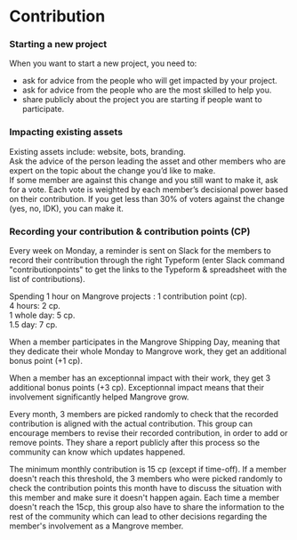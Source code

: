 # Contribution

### Starting a new project

When you want to start a new project, you need to:

* ask for advice from the people who will get impacted by your project.
* ask for advice from the people who are the most skilled to help you.
* share publicly about the project you are starting if people want to participate.

### Impacting existing assets

Existing assets include: website, bots, branding.  
Ask the advice of the person leading the asset and other members who are expert on the topic about the change you’d like to make.  
If some member are against this change and you still want to make it, ask for a vote. Each vote is weighted by each member’s decisional power based on their contribution.  If you get less than 30% of voters against the change \(yes, no, IDK\), you can make it.

### Recording your contribution & contribution points \(CP\)

Every week on Monday, a reminder is sent on Slack for the members to record their contribution through the right Typeform \(enter Slack command "contributionpoints" to get the links to the Typeform & spreadsheet with the list of contributions\).

Spending 1 hour on Mangrove projects : 1 contribution point \(cp\).  
4 hours: 2 cp.  
1 whole day: 5 cp.  
1.5 day: 7 cp.

When a member participates in the Mangrove Shipping Day, meaning that they dedicate their whole Monday to Mangrove work, they get an additional bonus point \(+1 cp\).

When a member has an exceptionnal impact with their work, they get 3 additional bonus points \(+3 cp\). Exceptionnal impact means that their involvement significantly helped Mangrove grow.

Every month, 3 members are picked randomly to check that the recorded contribution is aligned with the actual contribution. This group can encourage members to revise their recorded contribution, in order to add or remove points. They share a report publicly after this process so the community can know which updates happened.

The minimum monthly contribution is 15 cp \(except if time-off\). If a member doesn't reach this threshold, the 3 members who were picked randomly to check the contribution points this month have to discuss the situation with this member and make sure it doesn't happen again. Each time a member doesn't reach the 15cp,  this group also have to share the information to the rest of the community which can lead to other decisions regarding the member's involvement as a Mangrove member.


